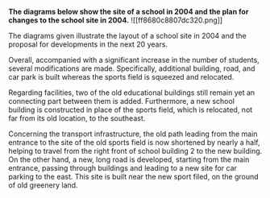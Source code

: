 **The diagrams below show the site of a school in 2004 and the plan for changes to the school site in 2004.**
![[ff8680c8807dc320.png]]


The diagrams given illustrate the layout of a school site in 2004 and the proposal for developments in the next 20 years.

Overall, accompanied with a significant increase in the number of students, several modifications are made. Specifically, additional building, road, and car park is built whereas the sports field is squeezed and relocated.

Regarding facilities, two of the old educational buildings still remain yet an connecting part between them is added. Furthermore, a new school building is constructed in place of the sports field, which is relocated, not far from its old location, to the southeast.

Concerning the transport infrastructure, the old path leading from the main entrance to the site of the old sports field is now shortened by nearly a half, helping to travel from the right front of school building 2 to the new building. On the other hand, a new, long road is developed, starting from the main entrance, passing through buildings and leading to a new site for car parking to the east. This site is built near the new sport filed, on the ground of old greenery land.
